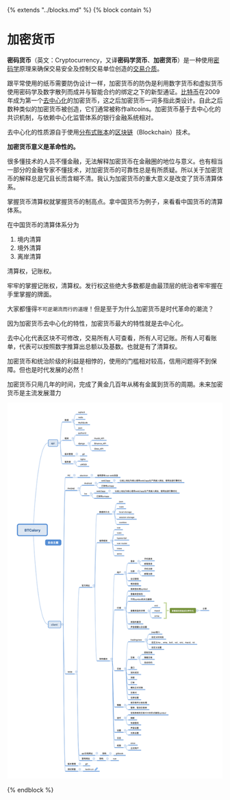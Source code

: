 {%  extends "../blocks.md"  %}
{%  block contain  %}



# 加密货币

**密码货币**（英文：Cryptocurrency，又译**密码学货币**、**加密货币**）是一种使用[密码学](https://zh.wikipedia.org/wiki/密碼學)原理来确保交易安全及控制交易单位创造的[交易介质](https://zh.wikipedia.org/wiki/交易媒介)。

跟平常使用的纸币需要防伪设计一样，加密货币的防伪是利用数字货币和虚拟货币使用密码学及数字散列而成并与智能合约的绑定之下的新型通证。[比特币](https://zh.wikipedia.org/wiki/比特币)在2009年成为第一个[去中心化](https://zh.wikipedia.org/wiki/去中心化)的加密货币，这之后加密货币一词多指此类设计。自此之后数种类似的加密货币被创造，它们通常被称作altcoins。加密货币基于去中心化的共识机制，与依赖中心化监管体系的银行金融系统相对。

去中心化的性质源自于使用[分布式账本](https://zh.wikipedia.org/wiki/分散式賬本)的[区块链](https://zh.wikipedia.org/wiki/区块链)（Blockchain）技术。

**加密货币意义是革命性的。**

很多懂技术的人员不懂金融，无法解释加密货币在金融圈的地位与意义。也有相当一部分的金融专家不懂技术，对加密货币的可靠性总是有所质疑。所以关于加密货币的解释总是冗且长而含糊不清。我认为加密货币的重大意义是改变了货币清算体系。

掌握货币清算权就掌握货币的制高点。拿中国货币为例子，来看看中国货币的清算体系。

在中国货币的清算体系分为

1. 境内清算
2. 境外清算
3. 离岸清算

清算权，记账权。

牢牢的掌握记账权，清算权。发行权这些绝大多数都是由最顶层的统治者牢牢握在手里掌握的牌面。

大家都懂得`不可逆潮流而行的道理`！但是至于为什么加密货币是时代革命的潮流？

因为加密货币去中心化的特性，加密货币最大的特性就是去中心化。

去中心化代表区块不可修改，交易所有人可查看，所有人可记账。所有人可看账单，代表可以按照数字推算出总额以及基数。也就是有了清算权。

加密货币和统治阶级的利益是相悖的，使用的门槛相对较高，信用问题得不到保障。但也是时代发展的必然！

加密货币只用几年的时间，完成了黄金几百年从稀有金属到货币的周期。未来加密货币是主流发展潜力



![image-20191113230856649](../assets/images/image-20191113230856649.png)

{%  endblock   %}

